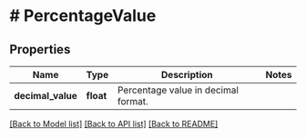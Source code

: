 # # PercentageValue

## Properties

Name | Type | Description | Notes
------------ | ------------- | ------------- | -------------
**decimal_value** | **float** | Percentage value in decimal format. |

[[Back to Model list]](../../README.md#models) [[Back to API list]](../../README.md#endpoints) [[Back to README]](../../README.md)
